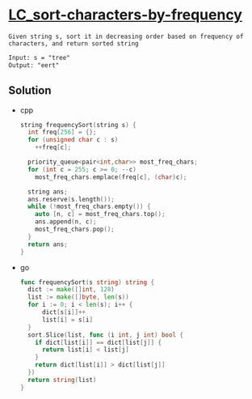 # [LC_sort-characters-by-frequency](https://leetcode.com/problems/sort-characters-by-frequency)

```en
Given string s, sort it in decreasing order based on frequency of characters, and return sorted string
```

```txt
Input: s = "tree"
Output: "eert"
```

## Solution

* cpp

  ```cpp
  string frequencySort(string s) {
    int freq[256] = {};
    for (unsigned char c : s)
      ++freq[c];

    priority_queue<pair<int,char>> most_freq_chars;
    for (int c = 255; c >= 0; --c)
      most_freq_chars.emplace(freq[c], (char)c);

    string ans;
    ans.reserve(s.length());
    while (!most_freq_chars.empty()) {
      auto [n, c] = most_freq_chars.top();
      ans.append(n, c);
      most_freq_chars.pop();
    }
    return ans;
  }
  ```

* go

  ```go
  func frequencySort(s string) string {
    dict := make([]int, 128)
    list := make([]byte, len(s))
    for i := 0; i < len(s); i++ {
        dict[s[i]]++
        list[i] = s[i]
    }
    sort.Slice(list, func (i int, j int) bool {
      if dict[list[i]] == dict[list[j]] {
        return list[i] < list[j]
      }
      return dict[list[i]] > dict[list[j]]
    })
    return string(list)
  }
  ```
